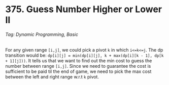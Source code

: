 # 375. Guess Number Higher or Lower II

###### Tag: Dynamic Programming, Basic

For any given range `[i,j]`, we could pick a pivot `k` in which `i<=k<=j`. The dp transition would be:
`dp[i][j] = min(dp[i][j], k + max(dp[i][k - 1], dp[k + 1][j]))`.
It tells us that we want to find out the min cost to guess the number between range `[i,j]`. Since we need to guarantee the cost is sufficient to be paid til the end of game, we need to pick the max cost between the left and right range w.r.t `k` pivot.

